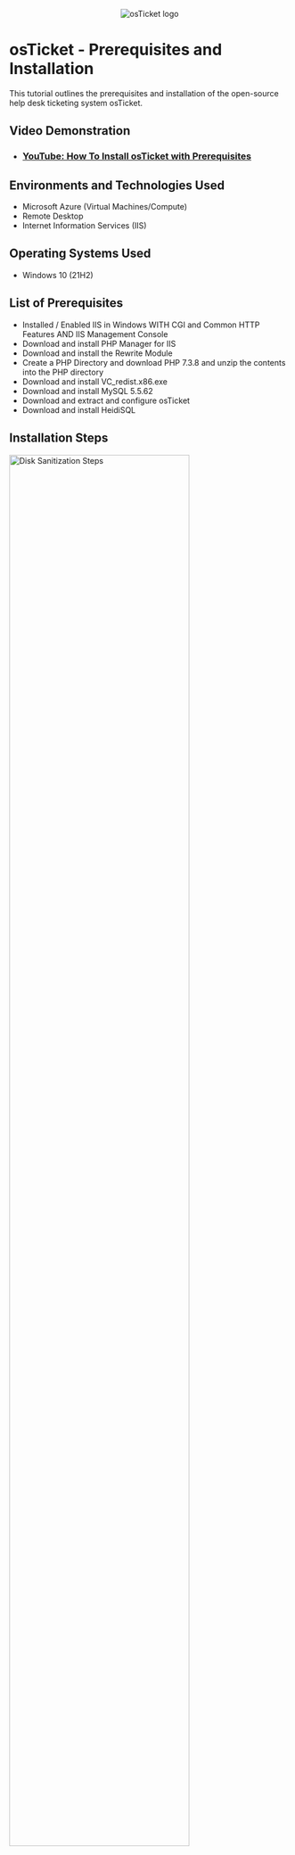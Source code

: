 <p align="center">
<img src="https://i.imgur.com/Clzj7Xs.png" alt="osTicket logo"/>
</p>

<h1>osTicket - Prerequisites and Installation</h1>
This tutorial outlines the prerequisites and installation of the open-source help desk ticketing system osTicket.<br />


<h2>Video Demonstration</h2>

- ### [YouTube: How To Install osTicket with Prerequisites](https://www.youtube.com)

<h2>Environments and Technologies Used</h2>

- Microsoft Azure (Virtual Machines/Compute)
- Remote Desktop
- Internet Information Services (IIS)

<h2>Operating Systems Used </h2>

- Windows 10</b> (21H2)

<h2>List of Prerequisites</h2>

- Installed / Enabled IIS in Windows WITH CGI and Common HTTP Features AND IIS Management Console
- Download and install PHP Manager for IIS 
- Download and install the Rewrite Module
- Create a PHP Directory and download PHP 7.3.8 and unzip the contents into the PHP directory
- Download and install VC_redist.x86.exe
- Download and install MySQL 5.5.62
- Download and extract and configure osTicket
- Download and install HeidiSQL

<h2>Installation Steps</h2>

<p>
<img src="https://imgur.com/D4PqdIy.png" height="80%" width="80%" alt="Disk Sanitization Steps"/>
</p>
<p>
This is a picture of my freshly created vitual machine called "vmostickets" using microsoft Azure. I will then connect the virtual machine to a remote destop where I will be doing the post installations and setting up osTicket.
</p>
<br />

<p>
<img src="https://imgur.com/7ICu6oJ.png" height="80%" width="80%" alt="Disk Sanitization Steps"/>
</p>
<p>
After signing in my vmostickets using a RD, I installed and enabled IIS in windows with CGI, IIS management console and HTTP features as seen on the picture
</p>
<br />

<p>
<img src="https://imgur.com/1DZQZW1.png" height="80%" width="80%" alt="Disk Sanitization Steps"/>
</p>
<p>
Dowloaded and installed prerequisite files that will be needed to install osTicket. Created a PHP folder on local disk C where I unzipped "Php7.3 .8" content in to it. I Open IIS as an Admin and register PHP from within IIS, Installed and setup osTicket v1.15.8.

</p>
<br />
